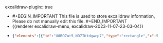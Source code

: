 excalidraw-plugin:: true

- #+BEGIN_IMPORTANT
  This file is used to store excalidraw information, Please do not manually edit this file.
  #+END_IMPORTANT
- {{renderer excalidraw-menu, excalidraw-2023-11-07-23-03-04}}
- ```json
  {"elements":[{"id":"U0RO7ut5_ND7IKtdgwcp7","type":"rectangle","x":534,"y":150,"width":111,"height":84,"angle":0,"strokeColor":"#000000","backgroundColor":"transparent","fillStyle":"hachure","strokeWidth":1,"strokeStyle":"solid","roughness":1,"opacity":100,"groupIds":[],"roundness":{"type":3},"seed":1653857456,"version":67,"versionNonce":1388682320,"isDeleted":false,"boundElements":[{"type":"text","id":"Hmq7zQ9_fQ9-T0IVgi-4H"}],"updated":1699369573958,"link":null,"locked":false},{"id":"Hmq7zQ9_fQ9-T0IVgi-4H","type":"text","x":559.5,"y":179.5,"width":60,"height":25,"angle":0,"strokeColor":"#000000","backgroundColor":"transparent","fillStyle":"hachure","strokeWidth":1,"strokeStyle":"solid","roughness":1,"opacity":100,"groupIds":[],"roundness":null,"seed":2116904624,"version":29,"versionNonce":1589039184,"isDeleted":false,"boundElements":null,"updated":1699369579043,"link":null,"locked":false,"text":"学生处","fontSize":20,"fontFamily":1,"textAlign":"center","verticalAlign":"middle","baseline":18,"containerId":"U0RO7ut5_ND7IKtdgwcp7","originalText":"学生处","lineHeight":1.25},{"id":"RpHFXhCOLqFXjEBkalYnn","type":"rectangle","x":390,"y":301.5,"width":124,"height":91.5,"angle":0,"strokeColor":"#000000","backgroundColor":"transparent","fillStyle":"hachure","strokeWidth":1,"strokeStyle":"solid","roughness":1,"opacity":100,"groupIds":[],"roundness":{"type":3},"seed":245237424,"version":61,"versionNonce":769326160,"isDeleted":false,"boundElements":[{"type":"text","id":"dRUoz-Dq6EqTdoj59LEmy"}],"updated":1699369581186,"link":null,"locked":false},{"id":"dRUoz-Dq6EqTdoj59LEmy","type":"text","x":419.29000091552734,"y":334.75,"width":65.41999816894531,"height":25,"angle":0,"strokeColor":"#000000","backgroundColor":"transparent","fillStyle":"hachure","strokeWidth":1,"strokeStyle":"solid","roughness":1,"opacity":100,"groupIds":[],"roundness":null,"seed":1530005168,"version":17,"versionNonce":1893575760,"isDeleted":false,"boundElements":null,"updated":1699369585954,"link":null,"locked":false,"text":"辅导员1","fontSize":20,"fontFamily":1,"textAlign":"center","verticalAlign":"middle","baseline":18,"containerId":"RpHFXhCOLqFXjEBkalYnn","originalText":"辅导员1","lineHeight":1.25},{"id":"zH8WL0K4EbsfYKGS9-JGD","type":"rectangle","x":593,"y":311,"width":111.5,"height":61,"angle":0,"strokeColor":"#000000","backgroundColor":"transparent","fillStyle":"hachure","strokeWidth":1,"strokeStyle":"solid","roughness":1,"opacity":100,"groupIds":[],"roundness":{"type":3},"seed":28324528,"version":75,"versionNonce":606056112,"isDeleted":true,"boundElements":null,"updated":1699369446291,"link":null,"locked":false},{"type":"rectangle","version":110,"versionNonce":284874832,"isDeleted":false,"id":"lB_x7iKUIIKLBXvmIoZU5","fillStyle":"hachure","strokeWidth":1,"strokeStyle":"solid","roughness":1,"opacity":100,"angle":0,"x":577,"y":290.75,"strokeColor":"#000000","backgroundColor":"transparent","width":124,"height":91.5,"seed":245237424,"groupIds":[],"roundness":{"type":3},"boundElements":[{"type":"text","id":"BNR1PY4oCVC5oUT0SUSTH"}],"updated":1699369587398,"link":null,"locked":false},{"id":"BNR1PY4oCVC5oUT0SUSTH","type":"text","x":601.8800048828125,"y":324,"width":74.239990234375,"height":25,"angle":0,"strokeColor":"#000000","backgroundColor":"transparent","fillStyle":"hachure","strokeWidth":1,"strokeStyle":"solid","roughness":1,"opacity":100,"groupIds":[],"roundness":null,"seed":1446668976,"version":12,"versionNonce":1257678512,"isDeleted":false,"boundElements":null,"updated":1699369589692,"link":null,"locked":false,"text":"辅导员2","fontSize":20,"fontFamily":1,"textAlign":"center","verticalAlign":"middle","baseline":18,"containerId":"lB_x7iKUIIKLBXvmIoZU5","originalText":"辅导员2","lineHeight":1.25},{"type":"rectangle","version":74,"versionNonce":706788016,"isDeleted":false,"id":"QGTLu461qqSPNLPJKi6oE","fillStyle":"hachure","strokeWidth":1,"strokeStyle":"solid","roughness":1,"opacity":100,"angle":0,"x":763.5,"y":305.75,"strokeColor":"#000000","backgroundColor":"transparent","width":124,"height":91.5,"seed":245237424,"groupIds":[],"roundness":{"type":3},"boundElements":[{"type":"text","id":"vBKfQlmv6uvWwOS_SPRvB"}],"updated":1699369590994,"link":null,"locked":false},{"id":"vBKfQlmv6uvWwOS_SPRvB","type":"text","x":788.6900024414062,"y":339,"width":73.6199951171875,"height":25,"angle":0,"strokeColor":"#000000","backgroundColor":"transparent","fillStyle":"hachure","strokeWidth":1,"strokeStyle":"solid","roughness":1,"opacity":100,"groupIds":[],"roundness":null,"seed":2055230032,"version":12,"versionNonce":1808946768,"isDeleted":false,"boundElements":null,"updated":1699369592716,"link":null,"locked":false,"text":"辅导员3","fontSize":20,"fontFamily":1,"textAlign":"center","verticalAlign":"middle","baseline":18,"containerId":"QGTLu461qqSPNLPJKi6oE","originalText":"辅导员3","lineHeight":1.25},{"id":"7GjBiV3MmR8RixV2DCNF8","type":"line","x":546,"y":226,"width":77.5,"height":76.5,"angle":0,"strokeColor":"#000000","backgroundColor":"transparent","fillStyle":"hachure","strokeWidth":1,"strokeStyle":"solid","roughness":1,"opacity":100,"groupIds":[],"roundness":{"type":2},"seed":1893510224,"version":36,"versionNonce":1926847664,"isDeleted":true,"boundElements":null,"updated":1699369831039,"link":null,"locked":false,"points":[[0,0],[-77.5,76.5]],"lastCommittedPoint":null,"startBinding":null,"endBinding":null,"startArrowhead":null,"endArrowhead":null},{"id":"95QbwQjNPZFZlY-Rv548k","type":"line","x":585.5,"y":235,"width":31.5,"height":60,"angle":0,"strokeColor":"#000000","backgroundColor":"transparent","fillStyle":"hachure","strokeWidth":1,"strokeStyle":"solid","roughness":1,"opacity":100,"groupIds":[],"roundness":{"type":2},"seed":710359120,"version":28,"versionNonce":123115184,"isDeleted":false,"boundElements":null,"updated":1699369470074,"link":null,"locked":false,"points":[[0,0],[31.5,60]],"lastCommittedPoint":null,"startBinding":null,"endBinding":null,"startArrowhead":null,"endArrowhead":null},{"id":"7J9av5MMFmyojwP4kJsQo","type":"line","x":648,"y":225,"width":163.5,"height":78.5,"angle":0,"strokeColor":"#000000","backgroundColor":"transparent","fillStyle":"hachure","strokeWidth":1,"strokeStyle":"solid","roughness":1,"opacity":100,"groupIds":[],"roundness":{"type":2},"seed":805792848,"version":76,"versionNonce":282636368,"isDeleted":false,"boundElements":null,"updated":1699369475308,"link":null,"locked":false,"points":[[0,0],[163.5,78.5]],"lastCommittedPoint":null,"startBinding":null,"endBinding":null,"startArrowhead":null,"endArrowhead":null},{"id":"T2G50YyVPMxBFl7pua4ma","type":"rectangle","x":283.5,"y":478,"width":206,"height":80,"angle":0,"strokeColor":"#000000","backgroundColor":"transparent","fillStyle":"hachure","strokeWidth":1,"strokeStyle":"solid","roughness":1,"opacity":100,"groupIds":[],"roundness":{"type":3},"seed":956180048,"version":278,"versionNonce":1496823888,"isDeleted":false,"boundElements":null,"updated":1699369488200,"link":null,"locked":false},{"id":"g73z5RL4HQQd_7tXO02Vt","type":"line","x":452,"y":395.5,"width":61,"height":78.5,"angle":0,"strokeColor":"#000000","backgroundColor":"transparent","fillStyle":"hachure","strokeWidth":1,"strokeStyle":"solid","roughness":1,"opacity":100,"groupIds":[],"roundness":{"type":2},"seed":809250384,"version":32,"versionNonce":533493328,"isDeleted":true,"boundElements":null,"updated":1699369817373,"link":null,"locked":false,"points":[[0,0],[-61,78.5]],"lastCommittedPoint":null,"startBinding":null,"endBinding":null,"startArrowhead":null,"endArrowhead":null},{"id":"uzhBE-8qk_cdChDjDZNBk","type":"rectangle","x":562.5,"y":466.5,"width":147,"height":99.5,"angle":0,"strokeColor":"#000000","backgroundColor":"transparent","fillStyle":"hachure","strokeWidth":1,"strokeStyle":"solid","roughness":1,"opacity":100,"groupIds":[],"roundness":{"type":3},"seed":281494608,"version":46,"versionNonce":138363056,"isDeleted":false,"boundElements":[{"type":"text","id":"dlU5DKHhp3iPy_BE9J9XB"}],"updated":1699369602609,"link":null,"locked":false},{"id":"dlU5DKHhp3iPy_BE9J9XB","type":"text","x":598.8800048828125,"y":503.75,"width":74.239990234375,"height":25,"angle":0,"strokeColor":"#000000","backgroundColor":"transparent","fillStyle":"hachure","strokeWidth":1,"strokeStyle":"solid","roughness":1,"opacity":100,"groupIds":[],"roundness":null,"seed":1812491344,"version":14,"versionNonce":1817994832,"isDeleted":false,"boundElements":null,"updated":1699369604281,"link":null,"locked":false,"text":"学生群2","fontSize":20,"fontFamily":1,"textAlign":"center","verticalAlign":"middle","baseline":18,"containerId":"uzhBE-8qk_cdChDjDZNBk","originalText":"学生群2","lineHeight":1.25},{"id":"5YY_-ovpXqe0703JWN4Rh","type":"text","x":604,"y":36,"width":10,"height":25,"angle":0,"strokeColor":"#000000","backgroundColor":"transparent","fillStyle":"hachure","strokeWidth":1,"strokeStyle":"solid","roughness":1,"opacity":100,"groupIds":[],"roundness":null,"seed":61003952,"version":2,"versionNonce":891568816,"isDeleted":true,"boundElements":null,"updated":1699369543598,"link":null,"locked":false,"text":"","fontSize":20,"fontFamily":1,"textAlign":"left","verticalAlign":"top","baseline":18,"containerId":null,"originalText":"","lineHeight":1.25},{"id":"jY1nLQGk70fjoHFDQqpE7","type":"line","x":627.5,"y":385.5,"width":2,"height":78.5,"angle":0,"strokeColor":"#000000","backgroundColor":"transparent","fillStyle":"hachure","strokeWidth":1,"strokeStyle":"solid","roughness":1,"opacity":100,"groupIds":[],"roundness":{"type":2},"seed":1346011216,"version":33,"versionNonce":856154192,"isDeleted":false,"boundElements":null,"updated":1699369545710,"link":null,"locked":false,"points":[[0,0],[-2,78.5]],"lastCommittedPoint":null,"startBinding":null,"endBinding":null,"startArrowhead":null,"endArrowhead":null},{"id":"P_AxQ98087WbHZywbWm1s","type":"text","x":667,"y":529,"width":10,"height":25,"angle":0,"strokeColor":"#000000","backgroundColor":"transparent","fillStyle":"hachure","strokeWidth":1,"strokeStyle":"solid","roughness":1,"opacity":100,"groupIds":[],"roundness":null,"seed":40476848,"version":2,"versionNonce":1070729904,"isDeleted":true,"boundElements":null,"updated":1699369549032,"link":null,"locked":false,"text":"","fontSize":20,"fontFamily":1,"textAlign":"left","verticalAlign":"top","baseline":18,"containerId":null,"originalText":"","lineHeight":1.25},{"id":"esvRIZd_YNlcX9ERZgGQh","type":"text","x":328,"y":240,"width":10,"height":25,"angle":0,"strokeColor":"#000000","backgroundColor":"transparent","fillStyle":"hachure","strokeWidth":1,"strokeStyle":"solid","roughness":1,"opacity":100,"groupIds":[],"roundness":null,"seed":1218262192,"version":2,"versionNonce":42053200,"isDeleted":true,"boundElements":null,"updated":1699369550493,"link":null,"locked":false,"text":"","fontSize":20,"fontFamily":1,"textAlign":"left","verticalAlign":"top","baseline":18,"containerId":null,"originalText":"","lineHeight":1.25},{"id":"iSErRpmNOy6hfapOdtHdM","type":"rectangle","x":804,"y":470.5,"width":111.5,"height":106.5,"angle":0,"strokeColor":"#000000","backgroundColor":"transparent","fillStyle":"hachure","strokeWidth":1,"strokeStyle":"solid","roughness":1,"opacity":100,"groupIds":[],"roundness":{"type":3},"seed":1557578416,"version":40,"versionNonce":865276496,"isDeleted":false,"boundElements":[{"type":"text","id":"QEWpUCm06L4n3e1N6OmCX"}],"updated":1699369605460,"link":null,"locked":false},{"id":"QEWpUCm06L4n3e1N6OmCX","type":"text","x":822.9400024414062,"y":511.25,"width":73.6199951171875,"height":25,"angle":0,"strokeColor":"#000000","backgroundColor":"transparent","fillStyle":"hachure","strokeWidth":1,"strokeStyle":"solid","roughness":1,"opacity":100,"groupIds":[],"roundness":null,"seed":158306480,"version":15,"versionNonce":2138950736,"isDeleted":false,"boundElements":null,"updated":1699369608784,"link":null,"locked":false,"text":"学生群3","fontSize":20,"fontFamily":1,"textAlign":"center","verticalAlign":"middle","baseline":18,"containerId":"iSErRpmNOy6hfapOdtHdM","originalText":"学生群3","lineHeight":1.25},{"id":"Sgr6WTJv8Jfn5XtveO2f2","type":"line","x":838,"y":397.5,"width":10,"height":73.5,"angle":0,"strokeColor":"#000000","backgroundColor":"transparent","fillStyle":"hachure","strokeWidth":1,"strokeStyle":"solid","roughness":1,"opacity":100,"groupIds":[],"roundness":{"type":2},"seed":1554481744,"version":45,"versionNonce":2077681232,"isDeleted":false,"boundElements":null,"updated":1699369570883,"link":null,"locked":false,"points":[[0,0],[10,73.5]],"lastCommittedPoint":null,"startBinding":null,"endBinding":null,"startArrowhead":null,"endArrowhead":null},{"id":"wTvOcSagItXON1oeXmBIe","type":"text","x":329,"y":501,"width":65.41999816894531,"height":25,"angle":0,"strokeColor":"#000000","backgroundColor":"transparent","fillStyle":"hachure","strokeWidth":1,"strokeStyle":"solid","roughness":1,"opacity":100,"groupIds":[],"roundness":null,"seed":1911464112,"version":31,"versionNonce":1433617488,"isDeleted":false,"boundElements":[{"id":"FbuuBwUdtMDtdlYIGXPzz","type":"arrow"},{"id":"cdOE4MbkmIMNoGH44ZLaP","type":"arrow"}],"updated":1699369821297,"link":null,"locked":false,"text":"学生群1","fontSize":20,"fontFamily":1,"textAlign":"left","verticalAlign":"top","baseline":18,"containerId":null,"originalText":"学生群1","lineHeight":1.25},{"id":"rsEN7_HRMU9KBfbpQOrvW","type":"text","x":429.5,"y":439,"width":144,"height":20,"angle":0,"strokeColor":"#000000","backgroundColor":"transparent","fillStyle":"hachure","strokeWidth":1,"strokeStyle":"solid","roughness":1,"opacity":100,"groupIds":[],"roundness":null,"seed":1739550288,"version":40,"versionNonce":501253712,"isDeleted":false,"boundElements":null,"updated":1699369713851,"link":null,"locked":false,"text":"健康上报、离校申请","fontSize":16,"fontFamily":1,"textAlign":"left","verticalAlign":"top","baseline":14,"containerId":null,"originalText":"健康上报、离校申请","lineHeight":1.25},{"id":"erzirmGxhNFMDEtokmPjj","type":"text","x":380,"y":433,"width":8,"height":20,"angle":0,"strokeColor":"#000000","backgroundColor":"transparent","fillStyle":"hachure","strokeWidth":1,"strokeStyle":"solid","roughness":1,"opacity":100,"groupIds":[],"roundness":null,"seed":622887088,"version":2,"versionNonce":682420912,"isDeleted":true,"boundElements":null,"updated":1699369685411,"link":null,"locked":false,"text":"","fontSize":16,"fontFamily":1,"textAlign":"left","verticalAlign":"top","baseline":14,"containerId":null,"originalText":"","lineHeight":1.25},{"id":"vbIIhWBmgktDmO_LI90Z6","type":"text","x":363,"y":426,"width":32,"height":20,"angle":0,"strokeColor":"#000000","backgroundColor":"transparent","fillStyle":"hachure","strokeWidth":1,"strokeStyle":"solid","roughness":1,"opacity":100,"groupIds":[],"roundness":null,"seed":1273024080,"version":16,"versionNonce":188245168,"isDeleted":false,"boundElements":null,"updated":1699369698471,"link":null,"locked":false,"text":"审批","fontSize":16,"fontFamily":1,"textAlign":"left","verticalAlign":"top","baseline":14,"containerId":null,"originalText":"审批","lineHeight":1.25},{"id":"f0WtFAA8q2F8BkkMpwSmv","type":"text","x":457,"y":241,"width":8,"height":20,"angle":0,"strokeColor":"#000000","backgroundColor":"transparent","fillStyle":"hachure","strokeWidth":1,"strokeStyle":"solid","roughness":1,"opacity":100,"groupIds":[],"roundness":null,"seed":1861212848,"version":12,"versionNonce":416814768,"isDeleted":true,"boundElements":null,"updated":1699369732007,"link":null,"locked":false,"text":"","fontSize":16,"fontFamily":1,"textAlign":"left","verticalAlign":"top","baseline":14,"containerId":null,"originalText":"","lineHeight":1.25},{"id":"d9YQRgE5CieK8uBCKYOFa","type":"text","x":517.5,"y":277,"width":89.60000000000001,"height":14,"angle":0,"strokeColor":"#000000","backgroundColor":"transparent","fillStyle":"hachure","strokeWidth":1,"strokeStyle":"solid","roughness":1,"opacity":100,"groupIds":[],"roundness":null,"seed":577120944,"version":227,"versionNonce":860989616,"isDeleted":false,"boundElements":null,"updated":1699369837653,"link":null,"locked":false,"text":"上报学生健康情况","fontSize":11.200000000000001,"fontFamily":1,"textAlign":"left","verticalAlign":"top","baseline":9.999999999999998,"containerId":null,"originalText":"上报学生健康情况","lineHeight":1.25},{"id":"FN3GWYb8oztSBtdBABP3y","type":"text","x":456,"y":248,"width":8,"height":20,"angle":0,"strokeColor":"#000000","backgroundColor":"transparent","fillStyle":"hachure","strokeWidth":1,"strokeStyle":"solid","roughness":1,"opacity":100,"groupIds":[],"roundness":null,"seed":1542341296,"version":2,"versionNonce":74607792,"isDeleted":true,"boundElements":null,"updated":1699369750689,"link":null,"locked":false,"text":"","fontSize":16,"fontFamily":1,"textAlign":"left","verticalAlign":"top","baseline":14,"containerId":null,"originalText":"","lineHeight":1.25},{"id":"XWgxMdRYOYd065ndTXfYF","type":"text","x":340,"y":218.5,"width":128,"height":40,"angle":0,"strokeColor":"#000000","backgroundColor":"transparent","fillStyle":"hachure","strokeWidth":1,"strokeStyle":"solid","roughness":1,"opacity":100,"groupIds":[],"roundness":null,"seed":998812752,"version":201,"versionNonce":1569870512,"isDeleted":false,"boundElements":null,"updated":1699369865724,"link":null,"locked":false,"text":"查看该辅导员管辖\n的学生的健康情况","fontSize":16,"fontFamily":1,"textAlign":"left","verticalAlign":"top","baseline":34,"containerId":null,"originalText":"查看该辅导员管辖\n的学生的健康情况","lineHeight":1.25},{"id":"FbuuBwUdtMDtdlYIGXPzz","type":"arrow","x":419,"y":390.5,"width":49.5,"height":99.5,"angle":0,"strokeColor":"#000000","backgroundColor":"transparent","fillStyle":"hachure","strokeWidth":1,"strokeStyle":"solid","roughness":1,"opacity":100,"groupIds":[],"roundness":{"type":2},"seed":426246320,"version":122,"versionNonce":1390332496,"isDeleted":false,"boundElements":null,"updated":1699369813706,"link":null,"locked":false,"points":[[0,0],[-49.5,99.5]],"lastCommittedPoint":null,"startBinding":null,"endBinding":{"elementId":"wTvOcSagItXON1oeXmBIe","focus":-0.10020793594081376,"gap":11},"startArrowhead":null,"endArrowhead":"arrow"},{"id":"cdOE4MbkmIMNoGH44ZLaP","type":"arrow","x":410,"y":487,"width":41,"height":105.5,"angle":0,"strokeColor":"#000000","backgroundColor":"transparent","fillStyle":"hachure","strokeWidth":1,"strokeStyle":"solid","roughness":1,"opacity":100,"groupIds":[],"roundness":{"type":2},"seed":1780012720,"version":73,"versionNonce":902381232,"isDeleted":false,"boundElements":null,"updated":1699369821289,"link":null,"locked":false,"points":[[0,0],[41,-105.5]],"lastCommittedPoint":null,"startBinding":{"elementId":"wTvOcSagItXON1oeXmBIe","focus":1.0112757071925196,"gap":15.580001831054688},"endBinding":null,"startArrowhead":null,"endArrowhead":"arrow"},{"id":"Dtl55n5k7hR2j57VIowTx","type":"arrow","x":549.5,"y":206.5,"width":126.5,"height":118,"angle":0,"strokeColor":"#000000","backgroundColor":"transparent","fillStyle":"hachure","strokeWidth":1,"strokeStyle":"solid","roughness":1,"opacity":100,"groupIds":[],"roundness":{"type":2},"seed":752480944,"version":64,"versionNonce":775051856,"isDeleted":false,"boundElements":null,"updated":1699369828864,"link":null,"locked":false,"points":[[0,0],[-126.5,118]],"lastCommittedPoint":null,"startBinding":null,"endBinding":null,"startArrowhead":null,"endArrowhead":"arrow"},{"id":"IGu1wJtYOsd9lUjqxrAJk","type":"arrow","x":490,"y":313.5,"width":63.5,"height":93,"angle":0,"strokeColor":"#000000","backgroundColor":"transparent","fillStyle":"hachure","strokeWidth":1,"strokeStyle":"solid","roughness":1,"opacity":100,"groupIds":[],"roundness":{"type":2},"seed":1199310416,"version":35,"versionNonce":1369185360,"isDeleted":false,"boundElements":null,"updated":1699369834071,"link":null,"locked":false,"points":[[0,0],[63.5,-93]],"lastCommittedPoint":null,"startBinding":null,"endBinding":null,"startArrowhead":null,"endArrowhead":"arrow"}],"files":{},"appState":{"gridSize":null,"viewBackgroundColor":"#ffffff"}}
  ```